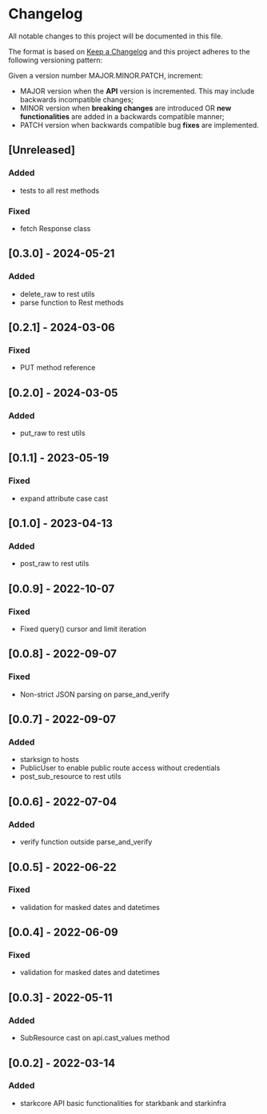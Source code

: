 # Changelog

All notable changes to this project will be documented in this file.

The format is based on [Keep a Changelog](https://keepachangelog.com/en/1.0.0/)
and this project adheres to the following versioning pattern:

Given a version number MAJOR.MINOR.PATCH, increment:

- MAJOR version when the **API** version is incremented. This may include backwards incompatible changes;
- MINOR version when **breaking changes** are introduced OR **new functionalities** are added in a backwards compatible manner;
- PATCH version when backwards compatible bug **fixes** are implemented.


## [Unreleased]
### Added
- tests to all rest methods
### Fixed
- fetch Response class

## [0.3.0] - 2024-05-21
### Added
- delete_raw to rest utils
- parse function to Rest methods

## [0.2.1] - 2024-03-06
### Fixed
- PUT method reference

## [0.2.0] - 2024-03-05
### Added
- put_raw to rest utils

## [0.1.1] - 2023-05-19
### Fixed
- expand attribute case cast

## [0.1.0] - 2023-04-13
### Added
- post_raw to rest utils

## [0.0.9] - 2022-10-07
### Fixed
- Fixed query() cursor and limit iteration

## [0.0.8] - 2022-09-07
### Fixed
- Non-strict JSON parsing on parse_and_verify

## [0.0.7] - 2022-09-07
### Added
- starksign to hosts
- PublicUser to enable public route access without credentials
- post_sub_resource to rest utils

## [0.0.6] - 2022-07-04
### Added
- verify function outside parse_and_verify

## [0.0.5] - 2022-06-22
### Fixed
- validation for masked dates and datetimes

## [0.0.4] - 2022-06-09
### Fixed
- validation for masked dates and datetimes

## [0.0.3] - 2022-05-11
### Added
- SubResource cast on api.cast_values method

## [0.0.2] - 2022-03-14
### Added
- starkcore API basic functionalities for starkbank and starkinfra 
